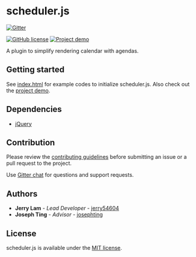 # scheduler.js

[![Gitter](https://img.shields.io/gitter/room/jerry54604/scheduler.js.svg)](https://gitter.im/Scheduler-js/Lobby)

[![GitHub license](https://img.shields.io/badge/license-MIT-blue.svg)](https://github.com/jerry54604/scheduler.js/blob/master/LICENSE.md) [![Project demo](https://img.shields.io/badge/demo-online-brightgreen.svg)](https://jerry54604.github.io/scheduler.js/)

A plugin to simplify rendering calendar with agendas.

## Getting started

See [index.html](https://github.com/jerry54604/scheduler.js/blob/master/index.html) for example codes to initialize scheduler.js. Also check out the [project demo](https://jerry54604.github.io/scheduler.js/).

## Dependencies

- [jQuery](https://github.com/jquery/jquery)

## Contribution

Please review the [contributing guidelines](https://github.com/jerry54604/scheduler.js/blob/master/CONTRIBUTING.md) before submitting an issue or a pull request to the project.

Use [Gitter chat](https://gitter.im/Scheduler-js/Lobby) for questions and support requests.

## Authors

- **Jerry Lam** - *Lead Developer* - [jerry54604](https://github.com/jerry54604)
- **Joseph Ting** - *Advisor* - [josephting](https://github.com/josephting)

## License

scheduler.js is available under the [MIT license](https://github.com/jerry54604/scheduler.js/blob/master/LICENSE.md).

